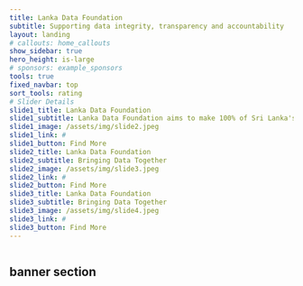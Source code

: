 ```yaml
---
title: Lanka Data Foundation
subtitle: Supporting data integrity, transparency and accountability
layout: landing
# callouts: home_callouts
show_sidebar: true
hero_height: is-large
# sponsors: example_sponsors
tools: true
fixed_navbar: top
sort_tools: rating
# Slider Details
slide1_title: Lanka Data Foundation
slide1_subtitle: Lanka Data Foundation aims to make 100% of Sri Lanka's public data, digitized, efficiently processible, and accessible so Sri Lankans can make meaningful use of it.
slide1_image: /assets/img/slide2.jpeg
slide1_link: #
slide1_button: Find More
slide2_title: Lanka Data Foundation
slide2_subtitle: Bringing Data Together
slide2_image: /assets/img/slide3.jpeg
slide2_link: #
slide2_button: Find More
slide3_title: Lanka Data Foundation
slide3_subtitle: Bringing Data Together
slide3_image: /assets/img/slide4.jpeg
slide3_link: #
slide3_button: Find More
---
```

<section class="section px-0 py-6">
    <div class="container is-fluid p-0 m-0">
        <div class="columns">
            <div class="column is-full">
                <h1> banner section </h1>
            </div>
        </div>
    </div>
</section>